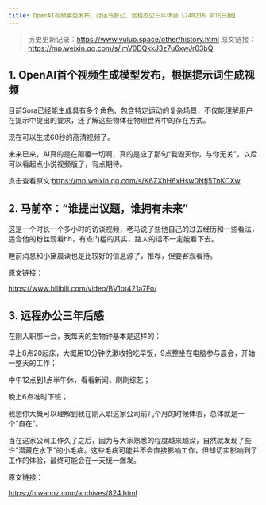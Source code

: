 ```yaml
---
title: OpenAI视频模型发布、对话马督公、远程办公三年体会【240216 资讯日报】
---
```

> 历史更新记录：https://www.yuluo.space/other/history.html
原文链接：https://mp.weixin.qq.com/s/imV0DQkkJ3z7u6xwJr03bQ

## 1. OpenAI首个视频生成模型发布，根据提示词生成视频

目前Sora已经能生成具有多个角色、包含特定运动的复杂场景，不仅能理解用户在提示中提出的要求，还了解这些物体在物理世界中的存在方式。

现在可以生成60秒的高清视频了。

未来已来，AI真的是在颠覆一切啊，真的是应了那句“我毁灭你，与你无关”，以后可以看起点小说视频版了，有点期待。

点击查看原文:https://mp.weixin.qq.com/s/K6ZXhH6xHsw0Nfj5TnKCXw


## 2. 马前卒：“谁提出议题，谁拥有未来”

这是一个时长一个多小时的访谈视频，老马说了些他自己的过去经历和一些看法，适合他的粉丝观看hh，有点门槛的其实，路人的话不一定能看下去。

睡前消息和小黛晨读也是比较好的信息源了，推荐，但要客观看待。

原文链接：

https://www.bilibili.com/video/BV1ot421a7Fo/



## 3. 远程办公三年后感


在刚入职那一会，我每天的生物钟基本是这样的：

早上8点20起床，大概用10分钟洗漱收拾吃早饭，9点整坐在电脑参与晨会，开始一整天的工作；

中午12点到1点半午休，看看新闻，刷刷综艺；

晚上6点准时下班；

我想你大概可以理解到我在刚入职这家公司前几个月的时候体验，总体就是一个“自在”。

当在这家公司工作久了之后，因为与大家熟悉的程度越来越深，自然就发现了些许“潜藏在水下”的小毛病。这些毛病可能并不会直接影响工作，但却切实影响到了工作的体验，最终可能会在一天统一爆发。

原文链接：

https://hiwannz.com/archives/824.html


